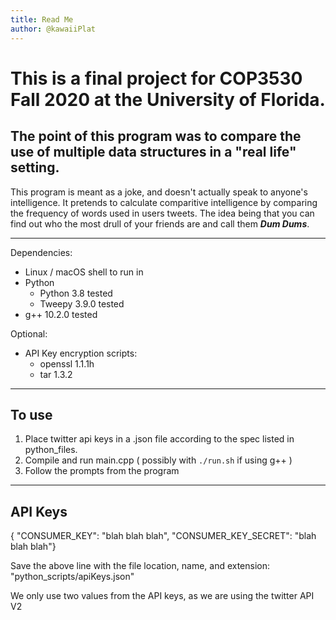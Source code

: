 ```yaml
---
title: Read Me
author: @kawaiiPlat
---
```


# This is a final project for COP3530 Fall 2020 at the University of Florida.
## The point of this program was to compare the use of multiple data structures in a "real life" setting. 

This program is meant as a joke, and doesn't actually speak to anyone's intelligence. It pretends to calculate comparitive intelligence by comparing the frequency of words used in users tweets. The idea being that you can find out who the most drull of your friends are and call them **_Dum Dums_**.

***
Dependencies:
* Linux / macOS shell to run in
* Python
  * Python 3.8 tested 
  * Tweepy 3.9.0 tested
* g++ 10.2.0 tested

Optional:
* API Key encryption scripts:
  * openssl 1.1.1h
  * tar 1.3.2

*** 
## To use
1. Place twitter api keys in a .json file according to the spec listed in python_files.
2. Compile and run main.cpp ( possibly with `./run.sh` if using g++ )
3. Follow the prompts from the program

***
## API Keys

{ "CONSUMER_KEY": "blah blah blah", "CONSUMER_KEY_SECRET": "blah blah blah"}

Save the above line with the file location, name, and extension: "python_scripts/apiKeys.json"

We only use two values from the API keys, as we are using the twitter API V2
